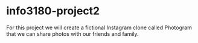 # info3180-project2
For this project we will create a fictional Instagram clone called Photogram that we can share photos with our friends and family.
